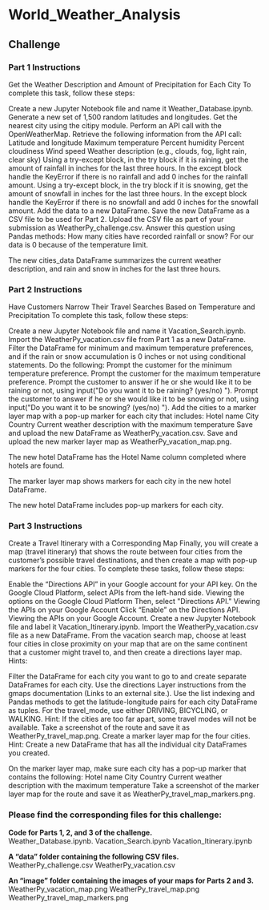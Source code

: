 # World_Weather_Analysis
## Challenge
### Part 1 Instructions
Get the Weather Description and Amount of Precipitation for Each City
To complete this task, follow these steps:

Create a new Jupyter Notebook file and name it Weather_Database.ipynb.
Generate a new set of 1,500 random latitudes and longitudes.
Get the nearest city using the citipy module.
Perform an API call with the OpenWeatherMap.
Retrieve the following information from the API call:
Latitude and longitude
Maximum temperature
Percent humidity
Percent cloudiness
Wind speed
Weather description (e.g., clouds, fog, light rain, clear sky)
Using a try-except block, in the try block if it is raining, get the amount of rainfall in inches for the last three hours. In the except block handle the KeyError if there is no rainfall and add 0 inches for the rainfall amount.
Using a try-except block, in the try block if it is snowing, get the amount of snowfall in inches for the last three hours. In the except block handle the KeyError if there is no snowfall and add 0 inches for the snowfall amount.
Add the data to a new DataFrame.
Save the new DataFrame as a CSV file to be used for Part 2.
Upload the CSV file as part of your submission as WeatherPy_challenge.csv.
Answer this question using Pandas methods: How many cities have recorded rainfall or snow?
For our data is 0 because of the temperature limit. 

The new cities_data DataFrame summarizes the current weather description, and rain and snow in inches for the last three hours.

### Part 2 Instructions
Have Customers Narrow Their Travel Searches Based on Temperature and Precipitation
To complete this task, follow these steps:

Create a new Jupyter Notebook file and name it Vacation_Search.ipynb.
Import the WeatherPy_vacation.csv file from Part 1 as a new DataFrame.
Filter the DataFrame for minimum and maximum temperature preferences, and if the rain or snow accumulation is 0 inches or not using conditional statements. Do the following:
Prompt the customer for the minimum temperature preference.
Prompt the customer for the maximum temperature preference.
Prompt the customer to answer if he or she would like it to be raining or not, using input("Do you want it to be raining? (yes/no) ").
Prompt the customer to answer if he or she would like it to be snowing or not, using input("Do you want it to be snowing? (yes/no) ").
Add the cities to a marker layer map with a pop-up marker for each city that includes:
Hotel name
City
Country
Current weather description with the maximum temperature
Save and upload the new DataFrame as WeatherPy_vacation.csv.
Save and upload the new marker layer map as WeatherPy_vacation_map.png.

The new hotel DataFrame has the Hotel Name column completed where hotels are found.

The marker layer map shows markers for each city in the new hotel DataFrame.

The new hotel DataFrame includes pop-up markers for each city.

### Part 3 Instructions
Create a Travel Itinerary with a Corresponding Map
Finally, you will create a map (travel itinerary) that shows the route between four cities from the customer’s possible travel destinations, and then create a map with pop-up markers for the four cities. To complete these tasks, follow these steps:

Enable the “Directions API” in your Google account for your API key.
On the Google Cloud Platform, select APIs from the left-hand side.
Viewing the options on the Google Cloud Platform
Then, select "Directions API."
Viewing the APIs on your Google Account
Click “Enable” on the Directions API. 
 Viewing the APIs on your Google Account. 
Create a new Jupyter Notebook file and label it Vacation_Itinerary.ipynb.
Import the WeatherPy_vacation.csv file as a new DataFrame.
From the vacation search map, choose at least four cities in close proximity on your map that are on the same continent that a customer might travel to, and then create a directions layer map.
Hints:

Filter the DataFrame for each city you want to go to and create separate DataFrames for each city.
Use the directions Layer instructions from the gmaps documentation (Links to an external site.).
Use the list indexing and Pandas methods to get the latitude-longitude pairs for each city DataFrame as tuples.
For the travel_mode, use either DRIVING, BICYCLING, or WALKING.
Hint: If the cities are too far apart, some travel modes will not be available.
Take a screenshot of the route and save it as WeatherPy_travel_map.png.
Create a marker layer map for the four cities.
Hint: Create a new DataFrame that has all the individual city DataFrames you created.

On the marker layer map, make sure each city has a pop-up marker that contains the following:
Hotel name
City
Country
Current weather description with the maximum temperature
Take a screenshot of the marker layer map for the route and save it as WeatherPy_travel_map_markers.png.

### Please find the corresponding files for this challenge:

**Code for Parts 1, 2, and 3 of the challenge.**<br />
Weather_Database.ipynb.
Vacation_Search.ipynb
Vacation_Itinerary.ipynb

**A “data” folder containing the following CSV files.**<br />
WeatherPy_challenge.csv
WeatherPy_vacation.csv

**An “image” folder containing the images of your maps for Parts 2 and 3.**<br />
WeatherPy_vacation_map.png
WeatherPy_travel_map.png
WeatherPy_travel_map_markers.png
